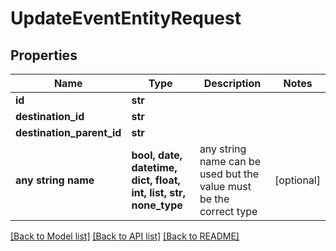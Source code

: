 # UpdateEventEntityRequest


## Properties
Name | Type | Description | Notes
------------ | ------------- | ------------- | -------------
**id** | **str** |  | 
**destination_id** | **str** |  | 
**destination_parent_id** | **str** |  | 
**any string name** | **bool, date, datetime, dict, float, int, list, str, none_type** | any string name can be used but the value must be the correct type | [optional]

[[Back to Model list]](../README.md#documentation-for-models) [[Back to API list]](../README.md#documentation-for-api-endpoints) [[Back to README]](../README.md)


